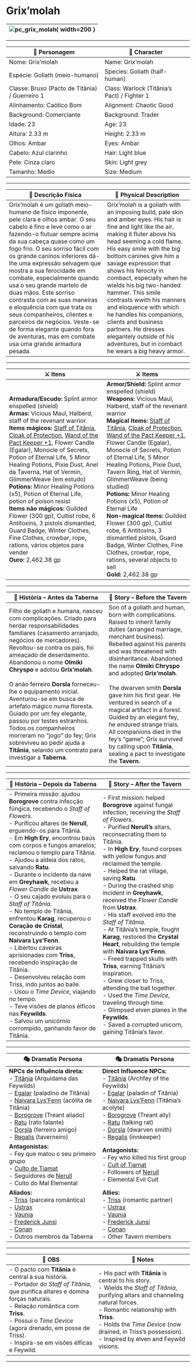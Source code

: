 # Grix’molah


| ![pc_grix_molah](assets/pc/pc_grix_molah.jpg){ width=200 } |
| ---------------------------------------------------------- |

---

| **🧙 Personagem**                               | **🧙 Character**                             |
| ----------------------------------------------- | -------------------------------------------- |
| Nome: Grix’molah                                | Name:  Grix’molah                            |
| Espécie:  Goliath (meio-humano)                 | Species:  Goliath (half-human)               |
| Classe:  Bruxo (Pacto de Titânia) / Guerreiro 1 | Class:  Warlock (Titânia’s Pact) / Fighter 1 |
| Alinhamento: Caótico Bom                        | Alignment: Chaotic Good                      |
| Background: Comerciante                         | Background: Trader                           |
| Idade: 23                                       | Age: 23                                      |
| Altura: 2.33 m                                  | Height: 2.33 m                               |
| Olhos: Ambar                                    | Eyes: Ambar                                  |
| Cabelo: Azul clarinho                           | Hair: Light blue                             |
| Pele: Cinza claro                               | Skin: Light grey                             |
| Tamanho:  Medio                                 | Size:  Medium                                |

---

| **📜 Descrição Física**                                                                                                                                                                                                                                                                                                                                                                                                                                                                                                                                                                                                 | **📜 Physical Description**                                                                                                                                                                                                                                                                                                                                                                                                                                                                                                                                     |
| ----------------------------------------------------------------------------------------------------------------------------------------------------------------------------------------------------------------------------------------------------------------------------------------------------------------------------------------------------------------------------------------------------------------------------------------------------------------------------------------------------------------------------------------------------------------------------------------------------------------------- | --------------------------------------------------------------------------------------------------------------------------------------------------------------------------------------------------------------------------------------------------------------------------------------------------------------------------------------------------------------------------------------------------------------------------------------------------------------------------------------------------------------------------------------------------------------- |
| Grix’molah é um goliath meio-humano de físico imponente, pele clara e olhos ambar. O seu cabelo é fino e leve como o ar fazendo-o flutuar sempre acima da sua cabeça quase como um fogo frio. O seu sorriso fácil com os grande caninos inferiores dá-lhe uma expressão selvagem que mostra a sua ferocidade em combate, especialmente quando usa o seu grande martelo de duas mãos. Este sorriso contrasta com as suas maneiras e eloquência com que trata os seus companheiros, clientes e parceiros de negócios. Veste-se de forma elegante quando fora de aventuras, mas em combate usa uma grande armadura pesada. | Grix’molah is a goliath with an imposing build, pale skin and amber eyes. His hair is fine and light like the air, making it fluter above his head seeming a cold flame. His easy smile with the big bottom canines give him a savage expression that shows his ferocity in combact, especially when he wields his big two-handed hammer. This smile contrasts wwith his manners and eloquence with which he handles his companions, clients and business partners. He dresses elegantely outside of his adventures, but in combact he wears a big heavy armor. |

---

| **⚔️ Itens**                                                                                                                                                                                                                                                                                                                                                                                                                                                                                                                                                                                                                                                                                                                                                                                                                                                                                                  | **⚔️ Items**                                                                                                                                                                                                                                                                                                                                                                                                                                                                                                                                                                                                                                                                                                                                                                                                                                                                    |
| ------------------------------------------------------------------------------------------------------------------------------------------------------------------------------------------------------------------------------------------------------------------------------------------------------------------------------------------------------------------------------------------------------------------------------------------------------------------------------------------------------------------------------------------------------------------------------------------------------------------------------------------------------------------------------------------------------------------------------------------------------------------------------------------------------------------------------------------------------------------------------------------------------------- | ------------------------------------------------------------------------------------------------------------------------------------------------------------------------------------------------------------------------------------------------------------------------------------------------------------------------------------------------------------------------------------------------------------------------------------------------------------------------------------------------------------------------------------------------------------------------------------------------------------------------------------------------------------------------------------------------------------------------------------------------------------------------------------------------------------------------------------------------------------------------------- |
| **Armadura/Escudo:** Splint armor enspelled (shield) <br>**Armas:** Vicious Maul, Halberd, staff of the revenant warrior <br>**Items mágicos:** [Staff of Titânia](https://www.dndbeyond.com/magic-items/staff-of-the-woodlands), [Cloak of Protection](https://www.dndbeyond.com/magic-items/cloak-of-protection), [Wand of the Pact Keeper +1](https://www.dndbeyond.com/magic-items/wand-of-the-pact-keeper), Flower Candle (Egalar), Monocle of Secrets, Potion of Eternal Life, 5 Minor Healing Potions, Pixie Dust, Anel da Taverna, Hat of Vermin, GlimmerWeave (em estudo) <br>**Potions:** Minor Healing Potions (x5), Potion of Eternal Life, potion of poison resist <br>**Items não mágicos:** Guilded Flower (300 gp), Cultist robe, 6 Antitoxins, 3 pistols dismantled, Guard Badge, Winter Clothes, Fine Clothes, crowbar, rope, rations, vários objetos para vender <br>**Ouro:** 2,462.38 gp | **Armor/Shield:** Splint armor enspelled (shield) <br>**Weapons:** Vicious Maul, Halberd, staff of the revenant warrior<br>**Magical Items:** [Staff of Titânia](https://www.dndbeyond.com/magic-items/staff-of-the-woodlands), [Cloak of Protection](https://www.dndbeyond.com/magic-items/cloak-of-protection), [Wand of the Pact Keeper +1](https://www.dndbeyond.com/magic-items/wand-of-the-pact-keeper), Flower Candle (Egalar), Monocle of Secrets, Potion of Eternal Life, 5 Minor Healing Potions, Pixie Dust, Tavern Ring, Hat of Vermin, GlimmerWeave (being studied) <br>**Potions:** Minor Healing Potions (x5), Potion of Eternal Life <br>**Non-magical Items:** Guilded Flower (300 gp), Cultist robe, 6 Antitoxins, 3 dismantled pistols, Guard Badge, Winter Clothes, Fine Clothes, crowbar, rope, rations, several objects to sell <br>**Gold:** 2,462.38 gp |

---

| **📖 História – Antes da Taberna** | **📖 Story – Before the Tavern** |
| ---------------------------------- | -------------------------------- |
| Filho de goliath e humana, nasceu com complicações. Criado para herdar responsabilidades familiares (casamento arranjado, negócios de mercadores). Revoltou-se contra os pais, foi ameaçado de deserdamento. Abandonou o nome **Olmiki Chryspo** e adotou **Grix’molah**. <br><br>O anão ferreiro **Dorsla** forneceu-lhe o equipamento inicial. Aventurou-se em busca de artefato mágico numa floresta. Guiado por um fey elegante, passou por testes estranhos. Todos os companheiros morreram no “jogo” do fey; Grix sobreviveu ao pedir ajuda a **Titânia**, selando um contrato para investigar a **Taberna**. | Son of a goliath and human, born with complications. Raised to inherit family duties (arranged marriage, merchant business). Rebelled against his parents and was threatened with disinheritance. Abandoned the name **Olmiki Chryspo** and adopted **Grix’molah**. <br><br>The dwarven smith **Dorsla** gave him his first gear. He ventured in search of a magical artifact in a forest. Guided by an elegant fey, he endured strange trials. All companions died in the fey’s “game”; Grix survived by calling upon **Titânia**, sealing a pact to investigate the **Tavern**. |

---

| **📖 História – Depois da Taberna** | **📖 Story – After the Tavern** |
| ----------------------------------- | -------------------------------- |
| - Primeira missão: ajudou **Borogrove** contra infecção fúngica, recebendo o *Staff of Flowers*. <br>- Purificou altares de **Nerull**, erguendo-os para Titânia. <br>- Em **High Ery**, encontrou baús com corpos e fungos amarelos; reclamou o templo para Titânia. <br>- Ajudou a aldeia dos ratos, salvando **Ratu**. <br>- Durante o incidente da nave em **Greyhawk**, recebeu a *Flower Candle* de **Ustrax**. <br>- O seu cajado evoluiu para o *Staff of Titânia*. <br>- No templo de Titânia, enfrentou **Karag**, recuperou o **Coração de Cristal**, reconstruindo o templo com **Naivara Lys’Fenn**. <br>- Libertou caveiras aprisionadas com **Triss**, recebendo inspiração de Titânia. <br>- Desenvolveu relação com Triss, indo juntos ao baile. <br>- Usou o *Time Device*, viajando no tempo. <br>- Teve visões de planos élficos nas **Feywilds**. <br>- Salvou um unicórnio corrompido, ganhando favor de Titânia. | - First mission: helped **Borogrove** against fungal infection, receiving the *Staff of Flowers*. <br>- Purified **Nerull’s** altars, reconsecrating them to Titânia. <br>- In **High Ery**, found corpses with yellow fungus and reclaimed the temple. <br>- Helped the rat village, saving **Ratu**. <br>- During the crashed ship incident in **Greyhawk**, received the *Flower Candle* from **Ustrax**. <br>- His staff evolved into the *Staff of Titânia*. <br>- At Titânia’s temple, fought **Karag**, restored the **Crystal Heart**, rebuilding the temple with **Naivara Lys’Fenn**. <br>- Freed trapped skulls with **Triss**, earning Titânia’s inspiration. <br>- Grew closer to Triss, attending the ball together. <br>- Used the *Time Device*, traveling through time. <br>- Glimpsed elven planes in the **Feywilds**. <br>- Saved a corrupted unicorn, gaining Titânia’s favor. |

---

| **🎭 Dramatis Persona**                                                                                                                 | **🎭 Dramatis Persona**                                                                                                           |
| --------------------------------------------------------------------------------------------------------------------------------------- | --------------------------------------------------------------------------------------------------------------------------------- |
| **NPCs de influência direta:**  <br>- [Titânia](docs/npc/-/Fey/titania.md) (Arquidama das Feywilds) <br>- [Egalar](docs/npc/-/wild/egalar.md) (paladino de Titânia) <br>- [Naivara Lys’Fenn](naivara_lysfenn.md) (acólita de Titânia) <br>- [Borogrove](borogrove.md) (Treant aliado) <br>- [Ratu](ratu.md) (rato falante) <br>- [Dorsla](dorsla.md) (ferreiro amigo) <br>- [Regalis](regalis.md) (taverneiro) | **Direct Influence NPCs:**  <br>- [Titânia](docs/npc/-/Fey/titania.md) (Archfey of the Feywilds) <br>- [Egalar](docs/npc/-/wild/egalar.md) (paladin of Titânia) <br>- [Naivara Lys’Fenn](naivara_lysfenn.md) (Titânia’s acolyte) <br>- [Borogrove](borogrove.md) (Treant ally) <br>- [Ratu](ratu.md) (talking rat) <br>- [Dorsla](dorsla.md) (dwarven smith) <br>- [Regalis](regalis.md) (innkeeper) |
| **Antagonistas:**  <br>- Fey que matou o seu primeiro grupo <br>- [Culto de Tiamat](culto_de_tiamat.md) <br>- Seguidores de [Nerull](nerull.md) <br>- Culto do Mal Elemental | **Antagonists:**  <br>- Fey who killed his first group <br>- [Cult of Tiamat](culto_de_tiamat.md) <br>- Followers of [Nerull](nerull.md) <br>- Elemental Evil Cult |
| **Aliados:**  <br>- [Triss](docs/dm/-/pc/pc_triss_merril.md) (parceira romântica) <br>- [Ustrax](pc_ustrax.md) <br>- [Vaunia](docs/dm/-/pc/pc_vaunia_kolakiala.md) <br>- [Frederick Junsi](pc_frederick_junsi.md) <br>- [Conan](docs/dm/-/pc/pc_conan_barbaro_ra.md) <br>- Outros membros da Taberna | **Allies:**  <br>- [Triss](docs/dm/-/pc/pc_triss_merril.md) (romantic partner) <br>- [Ustrax](pc_ustrax.md) <br>- [Vaunia](docs/dm/-/pc/pc_vaunia_kolakiala.md) <br>- [Frederick Junsi](pc_frederick_junsi.md) <br>- [Conan](docs/dm/-/pc/pc_conan_barbaro_ra.md) <br>- Other Tavern members |

---

| **🔮 OBS** | **🔮 Notes** |
| ---------- | ------------ |
| - O pacto com **Titânia** é central à sua história. <br>- Portador do *Staff of Titânia*, que purifica altares e domina forças naturais. <br>- Relação romântica com **Triss**. <br>- Possui o *Time Device* (agora drenado, em posse de Triss). <br>- Inspira-se em visões élficas e Feywild. | - His pact with **Titânia** is central to his story. <br>- Wields the *Staff of Titânia*, purifying altars and channeling natural forces. <br>- Romantic relationship with **Triss**. <br>- Holds the *Time Device* (now drained, in Triss’s possession). <br>- Inspired by elven and Feywild visions. |

---
